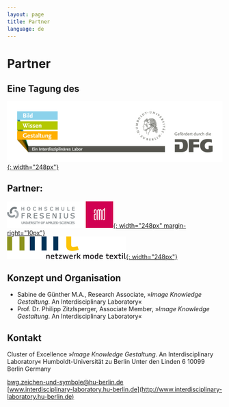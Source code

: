 ```yaml
---
layout: page
title: Partner
language: de
---
```


# Partner

## Eine Tagung des

[![Logo Exzellenzcluster Bild Wissen Gestaltung](../images/bwg.jpg){: width="248px"}](https://www.interdisciplinary-laboratory.hu-berlin.de)

## Partner:

[![Logo Hochschule Fresenius AMD](../images/amd.png){: width="248px" margin-right="10px"}](http://www.amdnet.de)  
[![Logo Netzwerk Mode Textil](../images/nmt.png){: width="248px"}](http://www.netzwerk-mode-textil.de)

## Konzept und Organisation

- Sabine de Günther M.A., Research Associate, »_Image Knowledge Gestaltung_. An Interdisciplinary Laboratory«
- Prof. Dr. Philipp Zitzlsperger, Associate Member, »_Image Knowledge Gestaltung_. An Interdisciplinary Laboratory«


## Kontakt

Cluster of Excellence »_Image Knowledge Gestaltung_. An Interdisciplinary Laboratory«
Humboldt-Universität zu Berlin
Unter den Linden 6
10099 Berlin
Germany

[bwg.zeichen-und-symbole@hu-berlin.de](mailto:bwg.zeichen-und-symbole@hu-berlin.de)  
[www.interdisciplinary-laboratory.hu-berlin.de](http://www.interdisciplinary-laboratory.hu-berlin.de)